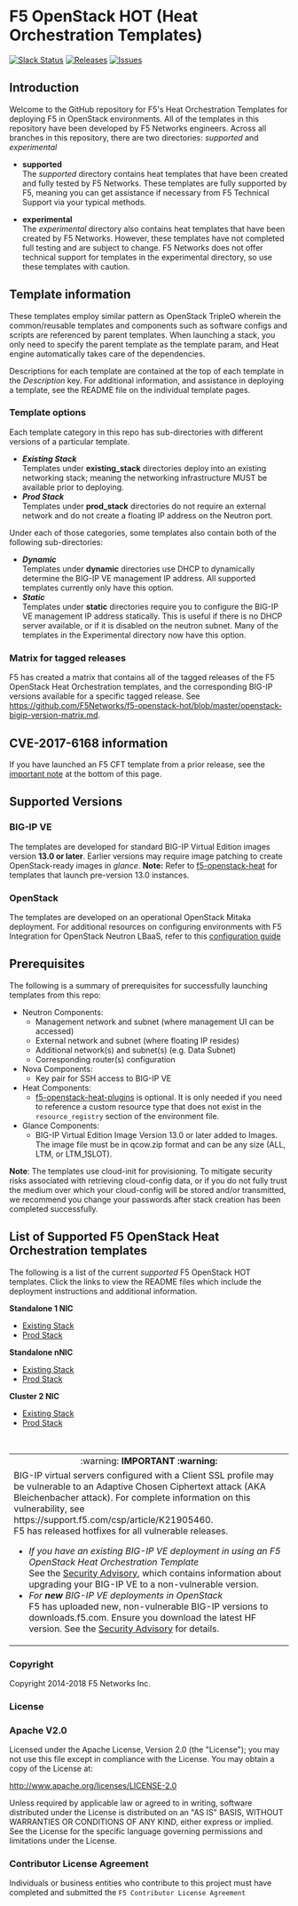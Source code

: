 # F5 OpenStack HOT (Heat Orchestration Templates)

[![Slack Status](https://f5cloudsolutions.herokuapp.com/badge.svg)](https://f5cloudsolutions.herokuapp.com)
[![Releases](https://img.shields.io/github/release/f5networks/f5-openstack-hot.svg)](https://github.com/f5networks/f5-openstack-hot/releases)
[![Issues](https://img.shields.io/github/issues/f5networks/f5-openstack-hot.svg)](https://github.com/f5networks/f5-openstack-hot/issues)


## Introduction
 
Welcome to the GitHub repository for F5's Heat Orchestration Templates for deploying F5 in OpenStack environments.  All of the templates in this repository have been developed by F5 Networks engineers. Across all branches in this repository, there are two directories: *supported* and *experimental*

  - **supported**<br>
  The *supported* directory contains heat templates that have been created and fully tested by F5 Networks. These templates are fully supported by F5, meaning you can get assistance if necessary from F5 Technical Support via your typical methods.

  - **experimental**<br>
  The *experimental* directory also contains heat templates that have been created by F5 Networks. However, these templates have not completed full testing and are subject to change. F5 Networks does not offer technical support for templates in the experimental directory, so use these templates with caution.

## Template information
These templates employ similar pattern as OpenStack TripleO wherein the common/reusable templates and components such as software configs and scripts are referenced by parent templates. When launching a stack, you only need to specify the parent template as the template param, and Heat engine automatically takes care of the dependencies.

Descriptions for each template are contained at the top of each template in the *Description* key.
For additional information, and assistance in deploying a template, see the README file on the individual template pages.

### Template options
Each template category in this repo has sub-directories with different versions of a particular template. 
  - ***Existing Stack***  
  Templates under **existing_stack** directories deploy into an existing networking stack; meaning the networking infrastructure MUST be available prior to deploying. 
  - ***Prod Stack***  
  Templates under **prod_stack**  directories do not require an external network and do not create a floating IP address on the Neutron port.

Under each of those categories, some templates also contain both of the following sub-directories:
  - ***Dynamic***    
  Templates under **dynamic** directories use DHCP to dynamically determine the BIG-IP VE management IP address. All supported templates currently only have this option.
  - ***Static***    
  Templates under **static** directories require you to configure the BIG-IP VE management IP address statically.  This is useful if there is no DHCP server available, or if it is disabled on the neutron subnet.  Many of the templates in the Experimental directory now have this option. 

### Matrix for tagged releases
F5 has created a matrix that contains all of the tagged releases of the F5 OpenStack Heat Orchestration templates, and the corresponding BIG-IP versions available for a specific tagged release. See https://github.com/F5Networks/f5-openstack-hot/blob/master/openstack-bigip-version-matrix.md.

## CVE-2017-6168 information
If you have launched an F5 CFT template from a prior release, see the <a href="#important">important note</a> at the bottom of this page.

## Supported Versions

### BIG-IP VE
The templates are developed for standard BIG-IP Virtual Edition images version **13.0 or later**.
Earlier versions may require image patching to create OpenStack-ready images in *glance*.
**Note:**
Refer to [f5-openstack-heat](https://github.com/F5Networks/f5-openstack-heat) for templates that launch pre-version 13.0 instances.

### OpenStack
The templates are developed on an operational OpenStack Mitaka deployment.
For additional resources on configuring environments with F5 Integration for OpenStack Neutron LBaaS, refer to this [configuration guide](http://clouddocs.f5.com/cloud/openstack/v1/lbaas/index.html)

## Prerequisites
The following is a summary of prerequisites for successfully launching templates from this repo:
  - Neutron Components:
    - Management network and subnet (where management UI can be accessed)
    - External network and subnet (where floating IP resides)
    - Additional network(s) and subnet(s) (e.g. Data Subnet)
    - Corresponding router(s) configuration
  - Nova Components:
    - Key pair for SSH access to BIG-IP VE
  - Heat Components:
    - [f5-openstack-heat-plugins](https://github.com/F5Networks/f5-openstack-heat-plugins) is optional. It is only needed if you need to reference a custom resource type that does not exist in the `resource_registry` section of the environment file. 
  - Glance Components:
    - BIG-IP Virtual Edition Image Version 13.0 or later added to Images. The image file must be in qcow.zip format and can be any size (ALL, LTM, or LTM_1SLOT).

**Note**: The templates use cloud-init for provisioning. To mitigate security risks associated with retrieving cloud-config data, or if you do not fully trust the medium over which your cloud-config will be stored and/or transmitted, we recommend you change your passwords after stack creation has been completed successfully. 


## List of Supported F5 OpenStack Heat Orchestration templates 
The following is a list of the current *supported* F5 OpenStack HOT templates. Click the links to view the README files which include the deployment instructions and additional information.

**Standalone 1 NIC**
  - [Existing Stack](https://github.com/F5Networks/f5-openstack-hot/tree/master/supported/templates/standalone/1nic/existing_stack/dynamic)
  - [Prod Stack](https://github.com/F5Networks/f5-openstack-hot/tree/master/supported/templates/standalone/1nic/prod_stack/dynamic)

**Standalone nNIC**
  - [Existing Stack](https://github.com/F5Networks/f5-openstack-hot/tree/master/supported/templates/standalone/nnic/existing_stack/dynamic)
  - [Prod Stack](https://github.com/F5Networks/f5-openstack-hot/tree/master/supported/templates/standalone/nnic/prod_stack/dynamic)
  
**Cluster 2 NIC**
  - [Existing Stack](https://github.com/F5Networks/f5-openstack-hot/tree/master/supported/templates/cluster/2nic/existing_stack/dynamic)
  - [Prod Stack](https://github.com/F5Networks/f5-openstack-hot/tree/master/supported/templates/cluster/2nic/prod_stack/dynamic)
  



<br>
<a name="important"></a>
<table>
 <tr>
  <td align=center>:warning: <strong>IMPORTANT<strong> :warning:  </td>
 </tr>
 <tr>
  <td>BIG-IP virtual servers configured with a Client SSL profile may be vulnerable to an Adaptive Chosen Ciphertext attack (AKA Bleichenbacher attack). For complete information on this vulnerability, see https://support.f5.com/csp/article/K21905460. <br>F5 has released hotfixes for all vulnerable releases. <br>  
   <ul>
    <li><em>If you have an existing BIG-IP VE deployment in using an F5 OpenStack Heat Orchestration Template </em>  <br>See the <a href="https://support.f5.com/csp/article/K21905460">Security Advisory</a>, which contains information about upgrading your BIG-IP VE to a non-vulnerable version.</li>
    <li><em>For <strong>new</strong> BIG-IP VE deployments in OpenStack</em><br> F5 has uploaded new, non-vulnerable BIG-IP versions to downloads.f5.com.  Ensure you download the latest HF version. See the <a href="https://support.f5.com/csp/article/K21905460">Security Advisory</a> for details.</li>
    
   </ul></td>
 </tr>
</table>


### Copyright

Copyright 2014-2018 F5 Networks Inc.


### License


### Apache V2.0

Licensed under the Apache License, Version 2.0 (the "License"); you may not use
this file except in compliance with the License. You may obtain a copy of the
License at:

http://www.apache.org/licenses/LICENSE-2.0

Unless required by applicable law or agreed to in writing, software
distributed under the License is distributed on an "AS IS" BASIS,
WITHOUT WARRANTIES OR CONDITIONS OF ANY KIND, either express or implied.
See the License for the specific language governing permissions and limitations
under the License.


### Contributor License Agreement

Individuals or business entities who contribute to this project must have
completed and submitted the `F5 Contributor License Agreement`